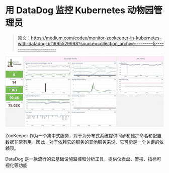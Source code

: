 # 用 DataDog 监控 Kubernetes 动物园管理员

> 原文：<https://medium.com/codex/monitor-zookeeper-in-kubernetes-with-datadog-bf1995529998?source=collection_archive---------5----------------------->

![](img/4e84748d00c5894332c1fffe5f279b5e.png)

ZooKeeper 作为一个集中式服务，对于为分布式系统提供同步和维护命名和配置数据非常有用。因此，对于依赖它的服务的其他服务来说，它可能是一个关键的依赖项。

DataDog 是一款流行的云基础设施监控和分析工具，提供仪表盘、警报、指标可视化等功能